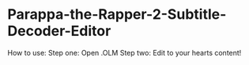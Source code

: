 # Parappa-the-Rapper-2-Subtitle-Decoder-Editor
How to use:
Step one:
Open .OLM
Step two:
Edit to your hearts content!
